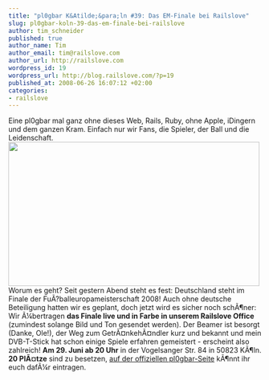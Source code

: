 ```yaml
--- 
title: "pl0gbar K&Atilde;&para;ln #39: Das EM-Finale bei Railslove"
slug: pl0gbar-koln-39-das-em-finale-bei-railslove
author: tim_schneider
published: true
author_name: Tim
author_email: tim@railslove.com
author_url: http://railslove.com
wordpress_id: 19
wordpress_url: http://blog.railslove.com/?p=19
published_at: 2008-06-26 16:07:12 +02:00
categories: 
- railslove
---
```

Eine pl0gbar mal ganz ohne dieses Web, Rails, Ruby, ohne Apple, iDingern und dem ganzen Kram. Einfach nur wir Fans, die Spieler, der Ball und die Leidenschaft.
<img src="http://blog.railslove.com/wp-content/uploads/2008/06/euro.jpg" alt="" title="euro2008" width="500" height="287" class="aligncenter size-full wp-image-20" />
Worum es geht? Seit gestern Abend steht es fest: Deutschland steht im Finale der Fu&Atilde;?balleuropameisterschaft 2008! Auch ohne deutsche Beteiligung hatten wir es geplant, doch jetzt wird es sicher noch sch&Atilde;&para;ner: Wir &Atilde;&frac14;bertragen <strong>das Finale live und in Farbe in unserem Railslove Office</strong> (zumindest solange Bild und Ton gesendet werden). Der Beamer ist besorgt (Danke, Ole!), der Weg zum Getr&Atilde;&curren;nkeh&Atilde;&curren;ndler kurz und bekannt und mein DVB-T-Stick hat schon einige Spiele erfahren gemeistert - erscheint also zahlreich! <strong>Am 29. Juni ab 20 Uhr</strong> in der Vogelsanger Str. 84 in 50823 K&Atilde;&para;ln. <strong>20 Pl&Atilde;&curren;tze</strong> sind zu besetzen, <a href="http://pl0gbar.mixxt.de/networks/events/show_event.1219">auf der offiziellen pl0gbar-Seite</a> k&Atilde;&para;nnt ihr euch daf&Atilde;&frac14;r eintragen.
